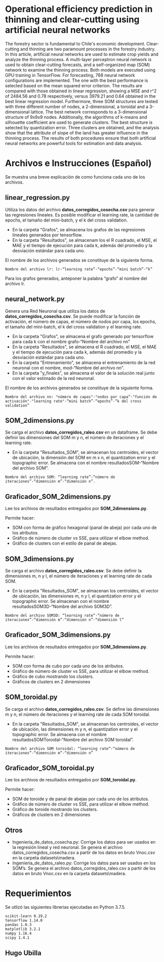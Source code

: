 # Operational efficiency prediction in thinning and clear-cutting using artificial neural networks

The forestry sector is fundamental to Chile's economic development. Clear-cutting and thinning are two paramount processes in the forestry industry. In this article, artificial neural networks are used to estimate crop yields and analyze the thinning process. A multi-layer perceptron neural network is used to obtain clear-cutting forecasts, and a self-organized map (SOM) network to examine the thinning process. Both models are executed using GPU training in TensorFlow. For forecasting, 768 neural network configurations are implemented. The one with the best performance is selected based on the mean squared error criterion. The results are compared with those obtained in linear regression, showing a MSE and r^2 of 2484.56 and 0.78 respectively, versus 3979.21 and 0.64 obtained in the best linear regression model. Furthermore, three SOM structures are tested with three different number of nodes, a 2-dimensional, a toroidal and a 3-dimensional lattice. The best network corresponds to a 3-dimensional structure of 9x9x9 nodes. Additionally, the algorithms of k-means and silhouette coefficient are used to generate clusters. The best structure is selected by quantization error. Three clusters are obtained, and the analysis show that the attribute of slope of the land has greater influence in the thinning process. The results of both procedures ensure that both artificial neural networks are powerful tools for estimation and data analysis.

# Archivos e Instrucciones (Español)

Se muestra una breve explicación de como funciona cada uno de los archivos.

## linear_regression.py
Utiliza los datos del archivo **datos_corregidos_cosecha.csv** para generar las regresiones lineales. Es posible modificar el learning rate, la cantidad de epochs, el tamaño del mini-batch, y el k del cross validation.

- En la carpeta "Grafos", se almacena los grafos de las regresiones lineales generados por tensorflow.
- En la carpeta "Resultados", se almacenam los el R cuadrado, el MSE, el MAE y el tiempo de ejecución para cada k, además del promedio y la desviación estándar para cada uno.

El nombre de los archivos generados se constituye de la siguiente forma.

```
Nombre del archivo lr: lr-“learning rate”-“epochs”-“mini batch”-“k”
```
 Para los grafos generados, anteponer la palabra “grafo” al nombre del archivo lr.


 ## neural_network.py 
 Genera una Red Neuronal que utiliza los datos de **datos_corregidos_cosecha.csv**. Se puede modificar la función de activación, el número de capas, el número de nodos por capa, los epochs, el tamaño del mini-batch, el k del cross validation y el learning rate.

- En la carpeta "Grafos", se almacena el grafo generado por tensorflow para cada k con el nombre grafo-“Nombre del archivo nn”
- En la carpeta "Resultados", se almacena el R cuadrado, el MSE, el MAE y el tiempo de ejecución para cada k, además del promedio y la desviación estándar para cada uno. 
- En la carpeta "Entrenamiento", se almacena el entrenamiento de la red neuronal con el nombre, mod-“Nombre del archivo nn”.
- En la carpeta "y_finales", se almacena el valor de la solución real junto con el valor estimado de la red neuronal.

El nombre de los archivos generados se constituye de la siguiente forma.

```
Nombre del archivo nn: "número de capas"-"nodos por capa”-"función de activación"-"learning rate"-“mini batch”-“epochs”-“k del cross validation”
```

## SOM_2dimensions.py

Se carga el archivo **datos_corregidos_raleo.csv** en un dataframe. Se debe definir las dimensiones del SOM m y n, el número de iteraciones y el learning rate.

- En la carpeta "Resultados_SOM", se almacenan los centroides, el vector de ubicación, la dimensión del SOM en m x n, el quantization error y el topographic error. Se almacena con el nombre resultadosSOM-“Nombre del archivo SOM”.

```
Nombre del archivo SOM: “learning rate”-“número de iteraciones”-“dimensión m”-“dimensión n”.
```

## Graficador_SOM_2dimensions.py
Lee los archivos de resultados entregados por **SOM_2dimensions.py**.

Permite hacer:
- SOM con forma de gráfico hexagonal (panal de abeja) por cada uno de los atributos.
- Gráfico de número de cluster vs SSE, para utilizar el elbow method.
- Gráfico de clusters con el estilo de panal de abejas.


## SOM_3dimensions.py

Se carga el archivo **datos_corregidos_raleo.csv**. Se debe definir la dimensiones m, n y l, el número de iteraciones y el learning rate de cada SOM.

- En la carpeta "Resultados_SOM", se almacenan los centroides, el vector de ubicación, las dimensiones m, n y l, el quantization error y el topographic error. Se almacenan con el nombre resultadosSOM3D-“Nombre del archivo SOM3D”.
```
Nombre del archivo SOM3D: “learning rate”-“número de iteraciones”-“dimensión m”-“dimensión n”-“dimensión l”
```

## Graficador_SOM_3dimensions.py
Lee los archivos de resultados entregados por **SOM_3dimensions.py**.

Permite hacer: 
- SOM con forma de cubo por cada uno de los atributos.
- Gráfico de número de cluster vs SSE, para utilizar el elbow method.
- Gráfico de cubo mostrando los clusters.
- Gráficos de clusters en 2 dimensiones

## SOM_toroidal.py

Se carga el archivo **datos_corregidos_raleo.csv**. Se define las dimensiones m y n, el número de iteraciones y el learning rate de cada SOM toroidal.

- En la carpeta "Resultados_SOM", se almacenan los centroides, el vector de ubicación, las dimensiones m y n, el quantization error y el topographic error. Se almacena con el nombre resultadosSOMToroidal-“Nombre del archivo SOM toroidal”.

```
Nombre del archivo SOM toroidal: “learning rate”-“número de iteraciones”-“dimensión m”-“dimensión n”
```

## Graficador_SOM_toroidal.py
Lee los archivos de resultados entregados por **SOM_toroidal.py**.

Permite hacer:
- SOM de toroide y de panal de abejas por cada uno de los atributos.
- Gráfico de número de cluster vs SSE, para utilizar el elbow method.
- Gráfico de toroide mostrando los clusters.
- Gráficos de clusters en 2 dimensiones 

## Otros

- Ingenieria_de_datos_cosecha.py: Corrige los datos para ser usados en la regresión lineal y red neuronal. Se genera el archivo datos_corregidos_cosecha.csv a partir de los datos en bruto Vnoc.csv en la carpeta datasets\madera.
- Ingenieria_de_datos_raleo.py: Corrige los datos para ser usados en los SOM’s. Se genera el archivo datos_corregidos_raleo.csv a partir de los datos en bruto Vnoc.csv en la carpeta datasets\madera.



# Requerimientos

Se utlizó las siguientes librerias ejecutadas en Python 3.7.5.

```
scikit-learn 0.19.2
tensorflow 1.14.0
pandas 1.0.3
matplotlib 3.2.1
numpy 1.16.4
scipy 1.4.1
``` 

## **Hugo Ubilla**